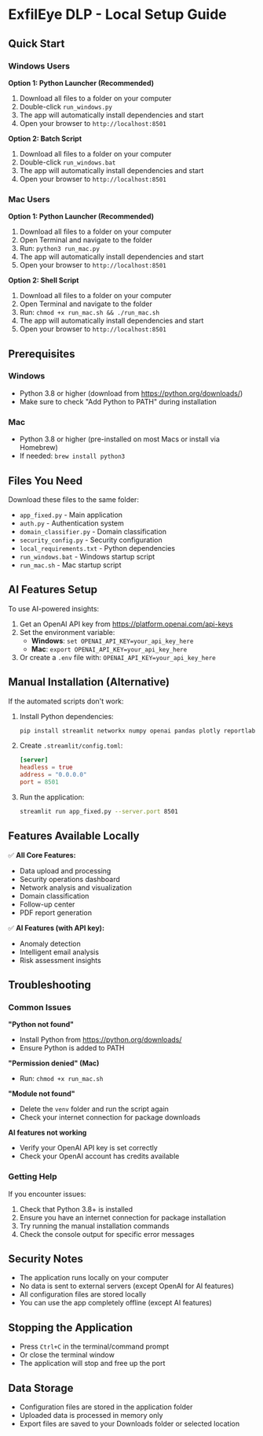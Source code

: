 # ExfilEye DLP - Local Setup Guide

## Quick Start

### Windows Users
**Option 1: Python Launcher (Recommended)**
1. Download all files to a folder on your computer
2. Double-click `run_windows.py`
3. The app will automatically install dependencies and start
4. Open your browser to `http://localhost:8501`

**Option 2: Batch Script**
1. Download all files to a folder on your computer
2. Double-click `run_windows.bat`
3. The app will automatically install dependencies and start
4. Open your browser to `http://localhost:8501`

### Mac Users
**Option 1: Python Launcher (Recommended)**
1. Download all files to a folder on your computer
2. Open Terminal and navigate to the folder
3. Run: `python3 run_mac.py`
4. The app will automatically install dependencies and start
5. Open your browser to `http://localhost:8501`

**Option 2: Shell Script**
1. Download all files to a folder on your computer
2. Open Terminal and navigate to the folder
3. Run: `chmod +x run_mac.sh && ./run_mac.sh`
4. The app will automatically install dependencies and start
5. Open your browser to `http://localhost:8501`

## Prerequisites

### Windows
- Python 3.8 or higher (download from https://python.org/downloads/)
- Make sure to check "Add Python to PATH" during installation

### Mac
- Python 3.8 or higher (pre-installed on most Macs or install via Homebrew)
- If needed: `brew install python3`

## Files You Need

Download these files to the same folder:
- `app_fixed.py` - Main application
- `auth.py` - Authentication system
- `domain_classifier.py` - Domain classification
- `security_config.py` - Security configuration
- `local_requirements.txt` - Python dependencies
- `run_windows.bat` - Windows startup script
- `run_mac.sh` - Mac startup script

## AI Features Setup

To use AI-powered insights:
1. Get an OpenAI API key from https://platform.openai.com/api-keys
2. Set the environment variable:
   - **Windows**: `set OPENAI_API_KEY=your_api_key_here`
   - **Mac**: `export OPENAI_API_KEY=your_api_key_here`
3. Or create a `.env` file with: `OPENAI_API_KEY=your_api_key_here`

## Manual Installation (Alternative)

If the automated scripts don't work:

1. Install Python dependencies:
   ```bash
   pip install streamlit networkx numpy openai pandas plotly reportlab scikit-learn scipy weasyprint
   ```

2. Create `.streamlit/config.toml`:
   ```toml
   [server]
   headless = true
   address = "0.0.0.0"
   port = 8501
   ```

3. Run the application:
   ```bash
   streamlit run app_fixed.py --server.port 8501
   ```

## Features Available Locally

✅ **All Core Features:**
- Data upload and processing
- Security operations dashboard
- Network analysis and visualization
- Domain classification
- Follow-up center
- PDF report generation

✅ **AI Features (with API key):**
- Anomaly detection
- Intelligent email analysis
- Risk assessment insights

## Troubleshooting

### Common Issues

**"Python not found"**
- Install Python from https://python.org/downloads/
- Ensure Python is added to PATH

**"Permission denied" (Mac)**
- Run: `chmod +x run_mac.sh`

**"Module not found"**
- Delete the `venv` folder and run the script again
- Check your internet connection for package downloads

**AI features not working**
- Verify your OpenAI API key is set correctly
- Check your OpenAI account has credits available

### Getting Help

If you encounter issues:
1. Check that Python 3.8+ is installed
2. Ensure you have an internet connection for package installation
3. Try running the manual installation commands
4. Check the console output for specific error messages

## Security Notes

- The application runs locally on your computer
- No data is sent to external servers (except OpenAI for AI features)
- All configuration files are stored locally
- You can use the app completely offline (except AI features)

## Stopping the Application

- Press `Ctrl+C` in the terminal/command prompt
- Or close the terminal window
- The application will stop and free up the port

## Data Storage

- Configuration files are stored in the application folder
- Uploaded data is processed in memory only
- Export files are saved to your Downloads folder or selected location